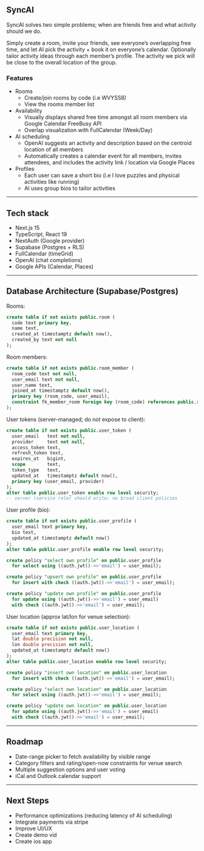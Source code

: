 ## SyncAI

SyncAI solves two simple problems; when are friends free and what activity should we do. 


Simply create a room, invite your friends, see everyone’s overlapping free time, and let AI pick the activity + book it on everyone’s calendar. Optionally tailor activity ideas through each member’s profile. The activity we pick will be close to the overall location of the group.

### Features
- Rooms
  - Create/join rooms by code (i.e WVYSS8)
  - View the rooms member list
- Availability
  - Visually displays shared free time amongst all room members via Google Calendar FreeBusy API
  - Overlap visualization with FullCalendar (Week/Day)
- AI scheduling
  - OpenAI suggests an activity and description based on the centroid location of all members
  - Automatically creates a calendar event for all members, invites attendees, and includes the activity link / location via Google Places
- Profiles
  - Each user can save a short bio (i.e I love puzzles and physical activities like running)
  - AI uses group bios to tailor activities

---

## Tech stack
- Next.js 15
- TypeScript, React 19
- NextAuth (Google provider)
- Supabase (Postgres + RLS)
- FullCalendar (timeGrid)
- OpenAI (chat completions)
- Google APIs (Calendar, Places)

---

## Database Architecture (Supabase/Postgres)

Rooms:
```sql
create table if not exists public.room (
  code text primary key,
  name text,
  created_at timestamptz default now(),
  created_by text not null
);
```

Room members:
```sql
create table if not exists public.room_member (
  room_code text not null,
  user_email text not null,
  user_name text,
  joined_at timestamptz default now(),
  primary key (room_code, user_email),
  constraint fk_member_room foreign key (room_code) references public.room(code) on delete cascade
);
```

User tokens (server-managed; do not expose to client):
```sql
create table if not exists public.user_token (
  user_email   text not null,
  provider     text not null,
  access_token text,
  refresh_token text,
  expires_at   bigint,
  scope        text,
  token_type   text,
  updated_at   timestamptz default now(),
  primary key (user_email, provider)
);
alter table public.user_token enable row level security;
-- server (service role) should write; no broad client policies
```

User profile (bio):
```sql
create table if not exists public.user_profile (
  user_email text primary key,
  bio text,
  updated_at timestamptz default now()
);
alter table public.user_profile enable row level security;

create policy "select own profile" on public.user_profile
  for select using ((auth.jwt()->>'email') = user_email);

create policy "upsert own profile" on public.user_profile
  for insert with check ((auth.jwt()->>'email') = user_email);

create policy "update own profile" on public.user_profile
  for update using ((auth.jwt()->>'email') = user_email)
  with check ((auth.jwt()->>'email') = user_email);
```

User location (approx lat/lon for venue selection):
```sql
create table if not exists public.user_location (
  user_email text primary key,
  lat double precision not null,
  lon double precision not null,
  updated_at timestamptz default now()
);
alter table public.user_location enable row level security;

create policy "insert own location" on public.user_location
  for insert with check ((auth.jwt()->>'email') = user_email);

create policy "select own location" on public.user_location
  for select using ((auth.jwt()->>'email') = user_email);

create policy "update own location" on public.user_location
  for update using ((auth.jwt()->>'email') = user_email)
  with check ((auth.jwt()->>'email') = user_email);
```

---

## Roadmap
- Date-range picker to fetch availability by visible range
- Category filters and rating/open-now constraints for venue search
- Multiple suggestion options and user voting
- iCal and Outlook calendar support

---

## Next Steps
- Performance optimizations (reducing latency of AI scheduling)
- Integrate payments via stripe
- Improve UI/UX
- Create demo vid
- Create ios app
